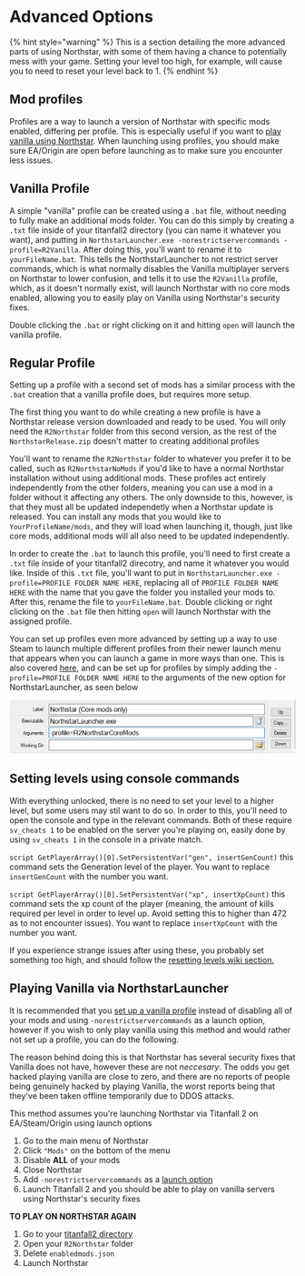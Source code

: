 # Advanced Options

{% hint style="warning" %}
This is a section detailing the more advanced parts of using Northstar, with some of them having a chance to potentially mess with your game. Setting your level too high, for example, will cause you to need to reset your level back to 1.
{% endhint %}

## Mod profiles <a href="#profiles" id="profiles"></a>

Profiles are a way to launch a version of Northstar with specific mods enabled, differing per profile. This is especially useful if you want to [play vanilla using Northstar](advanced.md#vanilla-on-northstar). When launching using profiles, you should make sure EA/Origin are open before launching as to make sure you encounter less issues.

## Vanilla Profile

A simple "vanilla" profile can be created using a `.bat` file, without needing to fully make an additional mods folder. You can do this simply by creating a `.txt` file inside of your titanfall2 directory (you can name it whatever you want), and putting in `NorthstarLauncher.exe -norestrictservercommands -profile=R2Vanilla`. After doing this, you'll want to rename it to `yourFileName.bat`. This tells the NorthstarLauncher to not restrict server commands, which is what normally disables the Vanilla multiplayer servers on Northstar to lower confusion, and tells it to use the `R2Vanilla` profile, which, as it doesn't normally exist, will launch Northstar with no core mods enabled, allowing you to easily play on Vanilla using Northstar's security fixes.

Double clicking the `.bat` or right clicking on it and hitting `open` will launch the vanilla profile.

## Regular Profile

Setting up a profile with a second set of mods has a similar process with the `.bat` creation that a vanilla profile does, but requires more setup.

The first thing you want to do while creating a new profile is have a Northstar release version downloaded and ready to be used. You will only need the `R2Northstar` folder from this second version, as the rest of the `NorthstarRelease.zip` doesn't matter to creating additional profiles

You'll want to rename the `R2Northstar` folder to whatever you prefer it to be called, such as `R2NorthstarNoMods` if you'd like to have a normal Northstar installation without using additional mods. These profiles act entirely independently from the other folders, meaning you can use a mod in a folder without it affecting any others. The only downside to this, however, is that they must all be updated independetly when a Northstar update is released. You can install any mods that you would like to `YourProfileName/mods`, and they will load when launching it, though, just like core mods, additional mods will all also need to be updated independently. 

In order to create the `.bat` to launch this profile, you'll need to first create a `.txt` file inside of your titanfall2 direcotry, and name it whatever you would like. Inside of this `.txt` file, you'll want to put in `NorthstarLauncher.exe -profile=PROFILE FOLDER NAME HERE`, replacing all of `PROFILE FOLDER NAME HERE` with the name that you gave the folder you installed your mods to. After this, rename the file to `yourFileName.bat`. Double clicking or right clicking on the `.bat` file then hitting `open` will launch Northstar with the assigned profile.

You can set up profiles even more advanced by setting up a way to use Steam to launch multiple different profiles from their newer launch menu that appears when you can launch a game in more ways than one. This is also covered [here](installing-northstar/basic-setup.mdbasic-setup#adding-alternate-launch-option-for-steam), and can be set up for profiles by simply adding the `-profile=PROFILE FOLDER NAME HERE` to the arguments of the new option for NorthstarLauncher, as seen below

![SteamEdit using Northstar Profiles](images/steamedit-profiles.png)

## Setting levels using console commands <a href="#set-level" id="set-level"></a>

With everything unlocked, there is no need to set your level to a higher level, but some users may stil want to do so. In order to this, you'll need to open the console and type in the relevant commands. Both of these require `sv_cheats 1` to be enabled on the server you're playing on, easily done by using `sv_cheats 1` in the console in a private match. 

`script GetPlayerArray()[0].SetPersistentVar("gen", insertGenCount)` this command sets the Generation level of the player. You want to replace `insertGenCount` with the number you want.

`script GetPlayerArray()[0].SetPersistentVar("xp", insertXpCount)` this command sets the xp count of the player (meaning, the amount of kills required per level in order to level up. Avoid setting this to higher than 472 as to not encounter issues). You want to replace `insertXpCount` with the number you want.

If you experience strange issues after using these, you probably set something too high, and should follow the [resetting levels wiki section.](installing-northstar/troubleshooting.md#i-used-a-command-to-set-my-playergun-xp-level-and-i-set-it-too-high-so-now-my-game-crashes-when-trying-to-join-multiplayer)

## Playing Vanilla via NorthstarLauncher <a href="#vanilla-on-northstar" id="vanilla-on-northstar"></a>

It is recommended that you [set up a vanilla profile](advanced.md#profiles) instead of disabling all of your mods and using `-norestrictservercommands` as a launch option, however if you wish to only play vanilla using this method and would rather not set up a profile, you can do the following.

The reason behind doing this is that Northstar has several security fixes that Vanilla does not have, however these are not *neccesary*. The odds you get hacked playing vanilla are close to zero, and there are no reports of people being genuinely hacked by playing Vanilla, the worst reports being that they've been taken offline temporarily due to DDOS attacks.

This method assumes you're launching Northstar via Titanfall 2 on EA/Steam/Origin using launch options

1. Go to the main menu of Northstar 
2. Click `"Mods"` on the bottom of the menu
3. Disable **ALL** of your mods
4. Close Northstar
5. Add `-norestrictservercommands` as a [launch option](installing-northstar/troubleshooting.md#launch-opts)
6. Launch Titanfall 2 and you should be able to play on vanilla servers using Northstar's security fixes

**TO PLAY ON NORTHSTAR AGAIN**

1. Go to your [titanfall2 directory](installing-northstar/troubleshooting.md#game-location)
2. Open your `R2Northstar` folder
3. Delete `enabledmods.json`
4. Launch Northstar
